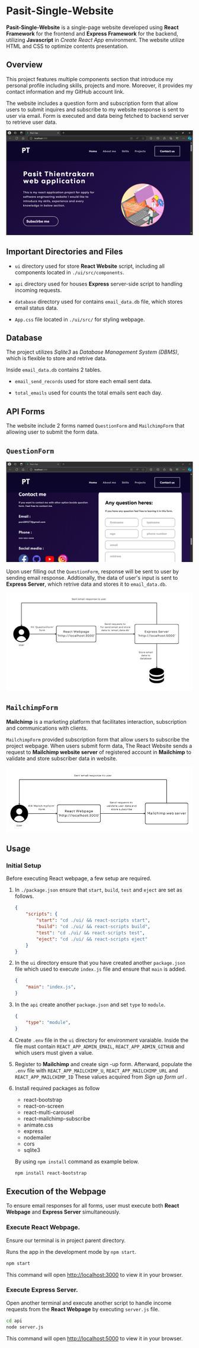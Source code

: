 # Pasit-Single-Website
**Pasit-Single-Website** is a single-page website developed using **React Framework** for the frontend and **Express Framework** for the backend, utilizing **Javascript** in *Create React App* environment. The website utilize HTML and CSS to optimize contents presentation.

## Overview
This project features multiple components section that introduce my personal profile including skills, projects and more. Moreover, it provides my contact information and my GitHub account link.

The website includes a question form and subscription form that allow users to submit inquires and subscribe to my website response is sent to user via email. Form is executed and data being fetched to backend server to retrieve user data.

![](./ui/public/webpage-result/banner_and_navbar.png)

## Important Directories and Files
- `ui` directory used for store **React Website** script, including all components located in `./ui/src/components`.

- `api` directory used for houses **Express** server-side script to handling incoming requests. 

- `database` directory used for contains `email_data.db` file, which stores email status data.

- `App.css` file located in `./ui/src/` for styling webpage.

## Database
The project utilizes *Sqlite3* as *Database Management System (DBMS)*, which is flexible to store and retrive data.

Inside `email_data.db` contains 2 tables.

- `email_send_records` used for store each email sent data.

- `total_emails` used for counts the total emails sent each day.

## API Forms
The website include 2 forms named `QuestionForm` and `MailchimpForm` that allowing user to submit the form data.

## `QuestionForm`

![](./ui/public/webpage-result/question.png)

Upon user filling out the `QuestionForm`,  response will be sent to user by sending email response. Addtionally, the data of user's input is sent to **Express Server**, which retrive data and stores it to `email_data.db`.

![](./ui/public/simplified_question_form.png)

## `MailchimpForm`
**Mailchimp** is a marketing platform that facilitates interaction, subscription and communications with clients.

`MailchimpForm` provided subscription form that allow users to subscribe the project webpage. When users submit form data, The React Website sends a request to **Mailchimp website server** of registered account in **Mailchimp** to validate and store subscriber data in website.

![](./ui/public/simplified_mailchimp_form.png)


## Usage
### Initial Setup
Before executing React webpage, a few setup are required.

1. In `./package.json` ensure that `start`, `build`, `test` and `eject` are set as follows.
    ```JSON
    {
        "scripts": {
            "start": "cd ./ui/ && react-scripts start",
            "build": "cd ./ui/ && react-scripts build",
            "test": "cd ./ui/ && react-scripts test",
            "eject": "cd ./ui/ && react-scripts eject"
        }
    }
    ```

2. In the `ui` directory ensure that you have created another `package.json` file which used to execute `index.js` file and ensure that `main` is added.
    ```JSON
    {
        "main": "index.js",
    }
    ```

3. In the `api` create another `package.json` and set `type` to `module`.
    ```JSON
    {
        "type": "module",
    }
    ```
4. Create `.env` file in the `ui` directory for environment varaiable. Inside the file must contain `REACT_APP_ADMIN_EMAIL`, `REACT_APP_ADMIN_GITHUB` and  which users must given a value.

5. Register to **Mailchimp** and create sign -up form. Afterward, populate the `.env` file with `REACT_APP_MAILCHIMP_U`, `REACT_APP_MAILCHIMP_URL` and `REACT_APP_MAILCHIMP_ID` These values acquired from *Sign up form url* .

6. Install required packages as follow
    - react-bootstrap
    - react-on-screen
    - react-multi-carousel
    - react-mailchimp-subscribe
    - animate.css
    - express
    - nodemailer
    - cors
    - sqlite3

    By using `npm install` command as example below.
    ```Bash
    npm install react-bootstrap
    ```

## Execution of the Webpage
To ensure email responses for all forms, user must execute both **React Webpage** and **Express Server** simultaneously.

### Execute React Webpage.
Ensure our terminal is in project parent directory.

Runs the app in the development mode by `npm start`.

```bash
npm start
```
This command will open [http://localhost:3000](http://localhost:3000) to view it in your browser.

### Execute Express Server.
Open another terminal and execute another script to handle income requests from the **React Webpage** by executing `server.js` file.

```bash
cd api
node server.js
```
This command will open [http://localhost:5000](http://localhost:5000) to view it in your browser.
